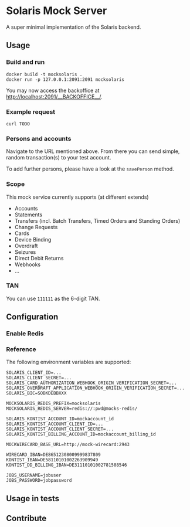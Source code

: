 # Solaris Mock Server

A super minimal implementation of the Solaris backend.

## Usage

### Build and run

```
docker build -t mocksolaris .
docker run -p 127.0.0.1:2091:2091 mocksolaris
```

You may now access the backoffice at [http://localhost:2091/\_\_BACKOFFICE\_\_/](http://localhost:2091/__BACKOFFICE__/).

### Example request

```
curl TODO
```

### Persons and accounts

Navigate to the URL mentioned above. From there you can send simple, random transaction(s) to your test account.

To add further persons, please have a look at the `savePerson` method.

### Scope
This mock service currently supports (at different extends)
* Accounts
* Statements
* Transfers (incl. Batch Transfers, Timed Orders and Standing Orders)
* Change Requests
* Cards
* Device Binding
* Overdraft
* Seizures
* Direct Debit Returns
* Webhooks
* ...

### TAN
You can use `111111` as the 6-digit TAN.

## Configuration
### Enable Redis

### Reference
The following environment variables are supported:
```
SOLARIS_CLIENT_ID=...
SOLARIS_CLIENT_SECRET=...
SOLARIS_CARD_AUTHORIZATION_WEBHOOK_ORIGIN_VERIFICATION_SECRET=...
SOLARIS_OVERDRAFT_APPLICATION_WEBHOOK_ORIGIN_VERIFICATION_SECRET=...
SOLARIS_BIC=SOBKDEBBXXX

MOCKSOLARIS_REDIS_PREFIX=mocksolaris
MOCKSOLARIS_REDIS_SERVER=redis://:pwd@mocks-redis/

SOLARIS_KONTIST_ACCOUNT_ID=mockaccount_id
SOLARIS_KONTIST_ACCOUNT_CLIENT_ID=...
SOLARIS_KONTIST_ACCOUNT_CLIENT_SECRET=...
SOLARIS_KONTIST_BILLING_ACCOUNT_ID=mockaccount_billing_id

MOCKWIRECARD_BASE_URL=http://mock-wirecard:2943

WIRECARD_IBAN=DE86512308009999837809
KONTIST_IBAN=DE58110101002263909949
KONTIST_DD_BILLING_IBAN=DE31110101002781508546

JOBS_USERNAME=jobuser
JOBS_PASSWORD=jobpassword
```

## Usage in tests


## Contribute